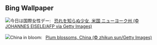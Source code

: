 ## Bing Wallpaper
![](https://www.bing.com/th?id=OHR.FearlessWomen_JA-JP3446140149_UHD.jpg&w=1000)今日は国際女性デー:&nbsp;&ensp;[恐れを知らぬ少女, 米国 ニューヨーク州 (© JOHANNES EISELE/AFP via Getty Images)](https://www.bing.com/th?id=OHR.FearlessWomen_JA-JP3446140149_UHD.jpg)
<br><br/>
![](https://www.bing.com/th?id=OHR.PlumBlossom_EN-GB0729185335_UHD.jpg&w=1000)China in bloom:&nbsp;&ensp;[Plum blossoms, China (© zhikun sun/Getty Images)](https://www.bing.com/th?id=OHR.PlumBlossom_EN-GB0729185335_UHD.jpg)
<br><br/>
